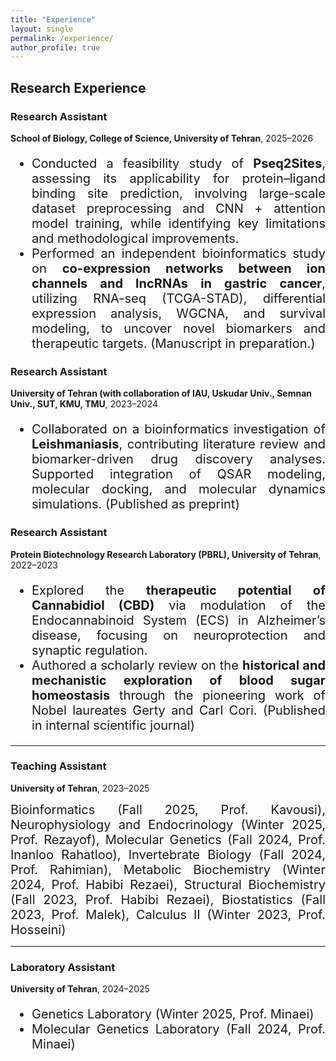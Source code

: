```yaml
---
title: "Experience"
layout: single
permalink: /experience/
author_profile: true
---
```


## Research Experience
### Research Assistant
**School of Biology, College of Science, University of Tehran**, 2025–2026 <br> 
<div style="text-align: justify; font-size: 20px;">
<ul>
  <li>Conducted a feasibility study of <strong>Pseq2Sites</strong>, assessing its applicability for protein–ligand binding site prediction, involving large-scale dataset preprocessing and CNN + attention model training, while identifying key limitations and methodological improvements.</li>
  <li>Performed an independent bioinformatics study on <strong>co-expression networks between ion channels and lncRNAs in gastric cancer</strong>, utilizing RNA-seq (TCGA-STAD), differential expression analysis, WGCNA, and survival modeling, to uncover novel biomarkers and therapeutic targets. (Manuscript in preparation.)</li>
</ul>
</div>

### Research Assistant
**University of Tehran (with collaboration of IAU, Uskudar Univ., Semnan Univ., SUT, KMU, TMU**, 2023–2024 <br> 
<div style="text-align: justify; font-size: 20px;">
<ul>
  <li>Collaborated on a bioinformatics investigation of <strong>Leishmaniasis</strong>, contributing literature review and biomarker-driven drug discovery analyses. Supported integration of QSAR modeling, molecular docking, and molecular dynamics simulations. (Published as preprint)</li>
</ul>
</div>

### Research Assistant
**Protein Biotechnology Research Laboratory (PBRL), University of Tehran**, 2022–2023 <br> 
<div style="text-align: justify; font-size: 20px;">
<ul>
  <li>Explored the <strong>therapeutic potential of Cannabidiol (CBD)</strong> via modulation of the Endocannabinoid System (ECS) in Alzheimer’s disease, focusing on neuroprotection and synaptic regulation.</li>
  <li>Authored a scholarly review on the <strong>historical and mechanistic exploration of blood sugar homeostasis</strong> through the pioneering work of Nobel laureates Gerty and Carl Cori. (Published in internal scientific journal)</li>
</ul>
</div>

---

### Teaching Assistant
**University of Tehran**, 2023–2025 <br>
<div style="text-align: justify; font-size: 20px;">
Bioinformatics (Fall 2025, Prof. Kavousi), Neurophysiology and Endocrinology (Winter 2025, Prof. Rezayof), Molecular Genetics (Fall 2024, Prof. Inanloo Rahatloo), Invertebrate Biology (Fall 2024, Prof. Rahimian), Metabolic Biochemistry (Winter 2024, Prof. Habibi Rezaei), Structural Biochemistry (Fall 2023, Prof. Habibi Rezaei), Biostatistics (Fall 2023, Prof. Malek), Calculus II (Winter 2023, Prof. Hosseini)
</div>

---

### Laboratory Assistant
**University of Tehran**, 2024–2025 <br>
<div style="text-align: justify; font-size: 20px;">
<ul>
  <li>Genetics Laboratory (Winter 2025, Prof. Minaei)</li>
  <li>Molecular Genetics Laboratory (Fall 2024, Prof. Minaei)</li>
</ul>
</div>


